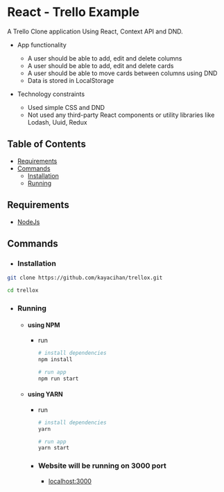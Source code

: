 # React - Trello Example
A Trello Clone application Using React, Context API and DND.
- App functionality
    - A user should be able to add, edit and delete columns
    - A user should be able to add, edit and delete cards
    - A user should be able to move cards between columns using DND
    - Data is stored in LocalStorage

- Technology constraints
    - Used simple CSS and DND
    - Not used any third-party React components or utility libraries like Lodash, Uuid, Redux
## Table of Contents

- [Requirements](#requirements)
- [Commands](#commands)
    - [ Installation ](#installation)
    - [ Running ](#running)

## Requirements
* [NodeJs](https://nodejs.org/en/download/)

## Commands


* ### Installation
```bash
git clone https://github.com/kayacihan/trellox.git

cd trellox
```

* ### Running

    * #### using NPM
      

        - run 

            ```bash
            # install dependencies
            npm install
            
            # run app
            npm run start 
            ```

    * #### using YARN
      

        - run 

            ```bash
            # install dependencies
            yarn
            
            # run app
            yarn start 
            ```

        * ### Website will be running on 3000 port

            * [localhost:3000](https://localhost:3000/)


